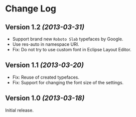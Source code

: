 Change Log
==========


Version 1.2 *(2013-03-31)*
--------------------------

* Support brand new `Roboto Slab` typefaces by Google.
* Use res-auto in namespace URI.
* Fix: Do not try to use custom font in Eclipse Layout Editor.


Version 1.1 *(2013-03-20)*
--------------------------

* Fix: Reuse of created typefaces.
* Fix: Support for changing the font size of the settings.


Version 1.0 *(2013-03-18)*
--------------------------

Initial release.

